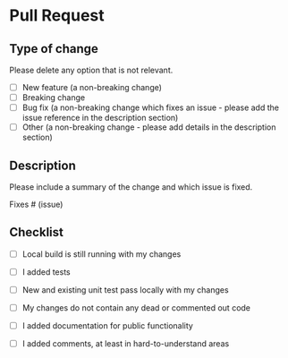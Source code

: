 # Pull Request

## Type of change

Please delete any option that is not relevant.

- [ ] New feature (a non-breaking change)
- [ ] Breaking change
- [ ] Bug fix (a non-breaking change which fixes an issue - please add the issue reference in the description section)
- [ ] Other (a non-breaking change - please add details in the description section)

## Description

Please include a summary of the change and which issue is fixed. 

Fixes # (issue)

## Checklist

- [ ] Local build is still running with my changes
- [ ] I added tests 
- [ ] New and existing unit test pass locally with my changes
- [ ] My changes do not contain any dead or commented out code
- [ ] I added documentation for public functionality
- [ ] I added comments, at least in hard-to-understand areas

